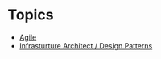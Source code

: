 # Topics

-  [Agile](./Agile/README.md)
-  [Infrasturture Architect / Design Patterns](./InfrastructureArchitecture/README.md)